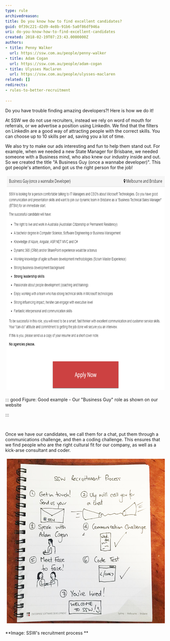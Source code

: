 ```yaml
---
type: rule
archivedreason: 
title: Do you know how to find excellent candidates?
guid: 0f39c221-d2d9-4e8b-91b6-5a0f86df946a
uri: do-you-know-how-to-find-excellent-candidates
created: 2018-02-19T07:23:43.0000000Z
authors:
- title: Penny Walker
  url: https://ssw.com.au/people/penny-walker
- title: Adam Cogan
  url: https://ssw.com.au/people/adam-cogan
- title: Ulysses Maclaren
  url: https://ssw.com.au/people/ulysses-maclaren
related: []
redirects:
- rules-to-better-recruitment

---
```


Do you have trouble finding amazing developers?! Here is how we do it!




<!--endintro-->

At SSW we do not use recruiters, instead we rely on word of mouth for referrals, or we advertise a position using LinkedIn. We find that the filters on LinkedIn are a good way of attracting people with the correct skills. You can choose up to 10 skills per ad, saving you a lot of time.

We also try to make our ads interesting and fun to help them stand out. For example, when we needed a new State Manager for Brisbane, we needed someone with a Business mind, who also knew our industry inside and out. So we created the title "A Business Guy (once a wannabe developer)". This got people's attention, and got us the right person for the job!
<dl class="ssw15-rteElement-ImageArea"><img src="Business Guy.png" alt="Business Guy.png" style="margin:5px;width:750px;height:680px;"></dl>

::: good
Figure: Good example - Our "Business Guy" role as shown on our website

:::

<dl class="ssw15-rteElement-ImageArea"><br></dl>
Once we have our candidates, we call them for a chat, put them through a communications challenge, and then a coding challenge. This ensures that we find people who are the right cultural fit for our company, as well as a kick-arse consultant and coder.
<dl class="ssw15-rteElement-ImageArea"><img src="Recruitmentbright.jpg" alt="Recruitmentbright.jpg" style="margin:5px;width:600px;height:523px;"></dl> **Image: SSW's recruitment process
**
